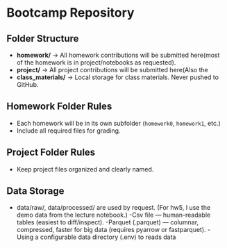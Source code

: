 # Bootcamp Repository
## Folder Structure
- **homework/** → All homework contributions will be submitted here(most of the homework is in project/notebooks as requested).
- **project/** → All project contributions will be submitted here(Also the
- **class_materials/** → Local storage for class materials. Never pushed to
GitHub.

## Homework Folder Rules
- Each homework will be in its own subfolder (`homework0`, `homework1`, etc.)
- Include all required files for grading.
## Project Folder Rules
- Keep project files organized and clearly named.
## Data Storage
- data/raw/, data/processed/ are used by request. 
(For hw5, I use the demo data from the lecture notebook.)
-Csv file — human-readable tables (easiest to diff/inspect).
-Parquet (.parquet) — columnar, compressed, faster for big data (requires pyarrow or fastparquet).
-Using a configurable data directory (.env) to reads data